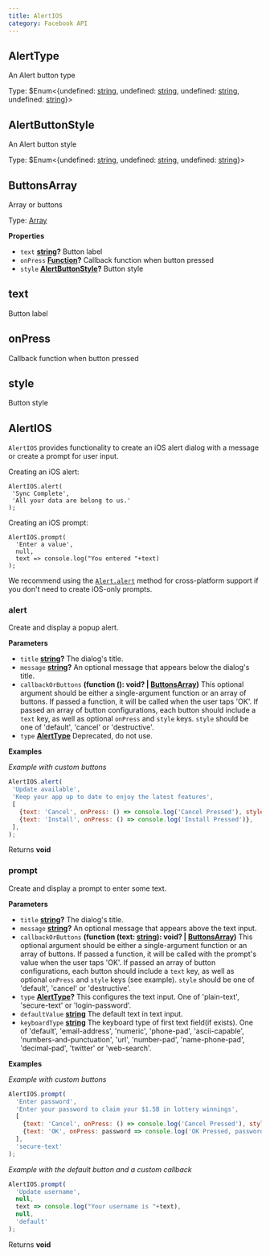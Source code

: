 ```yaml
---
title: AlertIOS
category: Facebook API
---
```

<!-- Generated by documentation.js. Update this documentation by updating the source code. -->

## AlertType

An Alert button type

Type: $Enum&lt;{undefined: [string](https://developer.mozilla.org/en-US/docs/Web/JavaScript/Reference/Global_Objects/String), undefined: [string](https://developer.mozilla.org/en-US/docs/Web/JavaScript/Reference/Global_Objects/String), undefined: [string](https://developer.mozilla.org/en-US/docs/Web/JavaScript/Reference/Global_Objects/String), undefined: [string](https://developer.mozilla.org/en-US/docs/Web/JavaScript/Reference/Global_Objects/String)}>

## AlertButtonStyle

An Alert button style

Type: $Enum&lt;{undefined: [string](https://developer.mozilla.org/en-US/docs/Web/JavaScript/Reference/Global_Objects/String), undefined: [string](https://developer.mozilla.org/en-US/docs/Web/JavaScript/Reference/Global_Objects/String), undefined: [string](https://developer.mozilla.org/en-US/docs/Web/JavaScript/Reference/Global_Objects/String)}>

## ButtonsArray

Array or buttons

Type: [Array](https://developer.mozilla.org/en-US/docs/Web/JavaScript/Reference/Global_Objects/Array)

**Properties**

-   `text` **[string](https://developer.mozilla.org/en-US/docs/Web/JavaScript/Reference/Global_Objects/String)?** Button label
-   `onPress` **[Function](https://developer.mozilla.org/en-US/docs/Web/JavaScript/Reference/Statements/function)?** Callback function when button pressed
-   `style` **[AlertButtonStyle](#alertbuttonstyle)?** Button style

## text

Button label

## onPress

Callback function when button pressed

## style

Button style

## AlertIOS

`AlertIOS` provides functionality to create an iOS alert dialog with a
message or create a prompt for user input.

Creating an iOS alert:

    AlertIOS.alert(
     'Sync Complete',
     'All your data are belong to us.'
    );

Creating an iOS prompt:

    AlertIOS.prompt(
      'Enter a value',
      null,
      text => console.log("You entered "+text)
    );

We recommend using the [`Alert.alert`](docs/alert.html) method for
cross-platform support if you don't need to create iOS-only prompts.

### alert

Create and display a popup alert.

**Parameters**

-   `title` **[string](https://developer.mozilla.org/en-US/docs/Web/JavaScript/Reference/Global_Objects/String)?** The dialog's title.
-   `message` **[string](https://developer.mozilla.org/en-US/docs/Web/JavaScript/Reference/Global_Objects/String)?** An optional message that appears below
        the dialog's title.
-   `callbackOrButtons` **(function (): void? | [ButtonsArray](#buttonsarray))** This optional argument should
       be either a single-argument function or an array of buttons. If passed
       a function, it will be called when the user taps 'OK'.   If passed an array of button configurations, each button should include
       a `text` key, as well as optional `onPress` and `style` keys. `style`
       should be one of 'default', 'cancel' or 'destructive'.
-   `type` **[AlertType](#alerttype)** Deprecated, do not use.

**Examples**

_Example with custom buttons_

```javascript
AlertIOS.alert(
 'Update available',
 'Keep your app up to date to enjoy the latest features',
 [
   {text: 'Cancel', onPress: () => console.log('Cancel Pressed'), style: 'cancel'},
   {text: 'Install', onPress: () => console.log('Install Pressed')},
 ],
);
```

Returns **void** 

### prompt

Create and display a prompt to enter some text.

**Parameters**

-   `title` **[string](https://developer.mozilla.org/en-US/docs/Web/JavaScript/Reference/Global_Objects/String)?** The dialog's title.
-   `message` **[string](https://developer.mozilla.org/en-US/docs/Web/JavaScript/Reference/Global_Objects/String)?** An optional message that appears above the text
       input.
-   `callbackOrButtons` **(function (text: [string](https://developer.mozilla.org/en-US/docs/Web/JavaScript/Reference/Global_Objects/String)): void? | [ButtonsArray](#buttonsarray))** This optional argument should
       be either a single-argument function or an array of buttons. If passed
       a function, it will be called with the prompt's value when the user
       taps 'OK'.   If passed an array of button configurations, each button should include
       a `text` key, as well as optional `onPress` and `style` keys (see
       example). `style` should be one of 'default', 'cancel' or 'destructive'.
-   `type` **[AlertType](#alerttype)?** This configures the text input. One of 'plain-text',
       'secure-text' or 'login-password'.
-   `defaultValue` **[string](https://developer.mozilla.org/en-US/docs/Web/JavaScript/Reference/Global_Objects/String)** The default text in text input.
-   `keyboardType` **[string](https://developer.mozilla.org/en-US/docs/Web/JavaScript/Reference/Global_Objects/String)** The keyboard type of first text field(if exists).
       One of 'default', 'email-address', 'numeric', 'phone-pad',
       'ascii-capable', 'numbers-and-punctuation', 'url', 'number-pad',
       'name-phone-pad', 'decimal-pad', 'twitter' or 'web-search'.

**Examples**

_Example with custom buttons_

```javascript
AlertIOS.prompt(
  'Enter password',
  'Enter your password to claim your $1.5B in lottery winnings',
  [
    {text: 'Cancel', onPress: () => console.log('Cancel Pressed'), style: 'cancel'},
    {text: 'OK', onPress: password => console.log('OK Pressed, password: ' + password)},
  ],
  'secure-text'
);
```

_Example with the default button and a custom callback_

```javascript
AlertIOS.prompt(
  'Update username',
  null,
  text => console.log("Your username is "+text),
  null,
  'default'
);
```

Returns **void** 
